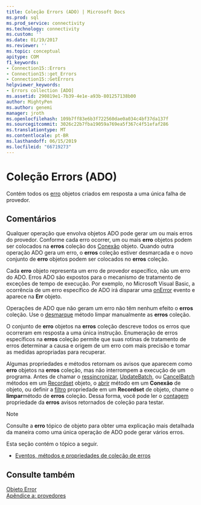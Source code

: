 ```yaml
---
title: Coleção Errors (ADO) | Microsoft Docs
ms.prod: sql
ms.prod_service: connectivity
ms.technology: connectivity
ms.custom: ''
ms.date: 01/19/2017
ms.reviewer: ''
ms.topic: conceptual
apitype: COM
f1_keywords:
- Connection15::Errors
- Connection15::get_Errors
- Connection15::GetErrors
helpviewer_keywords:
- Errors collection [ADO]
ms.assetid: 290819e1-7b39-4e1e-a93b-801257138b00
author: MightyPen
ms.author: genemi
manager: jroth
ms.openlocfilehash: 109b7ff83e6b3f722560dae0a034c4bf37da137f
ms.sourcegitcommit: 3026c22b7fba19059a769ea5f367c4f51efaf286
ms.translationtype: MT
ms.contentlocale: pt-BR
ms.lasthandoff: 06/15/2019
ms.locfileid: "66719273"
---
```

# <a name="errors-collection-ado"></a>Coleção Errors (ADO)
Contém todos os [erro](../../../ado/reference/ado-api/error-object.md) objetos criados em resposta a uma única falha de provedor.  
  
## <a name="remarks"></a>Comentários  
 Qualquer operação que envolva objetos ADO pode gerar um ou mais erros do provedor. Conforme cada erro ocorrer, um ou mais **erro** objetos podem ser colocados na **erros** coleção dos [Conexão](../../../ado/reference/ado-api/connection-object-ado.md) objeto. Quando outra operação ADO gera um erro, o **erros** coleção estiver desmarcada e o novo conjunto de **erro** objetos podem ser colocados no **erros** coleção.  
  
 Cada **erro** objeto representa um erro de provedor específico, não um erro do ADO. Erros ADO são expostos para o mecanismo de tratamento de exceções de tempo de execução. Por exemplo, no Microsoft Visual Basic, a ocorrência de um erro específico de ADO irá disparar uma [onError](../../../ado/reference/rds-api/onerror-event-rds.md) evento e aparece na **Err** objeto.  
  
 Operações de ADO que não geram um erro não têm nenhum efeito o **erros** coleção. Use o [desmarque](../../../ado/reference/ado-api/clear-method-ado.md) método limpar manualmente as **erros** coleção.  
  
 O conjunto de **erro** objetos na **erros** coleção descreve todos os erros que ocorreram em resposta a uma única instrução. Enumeração de erros específicos na **erros** coleção permite que suas rotinas de tratamento de erros determinar a causa e origem de um erro com mais precisão e tomar as medidas apropriadas para recuperar.  
  
 Algumas propriedades e métodos retornam os avisos que aparecem como **erro** objetos na **erros** coleção, mas não interrompem a execução de um programa. Antes de chamar o [ressincronizar](../../../ado/reference/ado-api/resync-method.md), [UpdateBatch](../../../ado/reference/ado-api/updatebatch-method.md), ou [CancelBatch](../../../ado/reference/ado-api/cancelbatch-method-ado.md) métodos em um [Recordset](../../../ado/reference/ado-api/recordset-object-ado.md) objeto, o [abrir](../../../ado/reference/ado-api/open-method-ado-connection.md) método em um **Conexão** de objeto, ou definir a [filtro](../../../ado/reference/ado-api/filter-property.md) propriedade em um **Recordset** de objeto, chame o **limpar**método de **erros** coleção. Dessa forma, você pode ler o [contagem](../../../ado/reference/ado-api/count-property-ado.md) propriedade da **erros** avisos retornados de coleção para testar.  
  
> [!NOTE]
>  Consulte a **erro** tópico de objeto para obter uma explicação mais detalhada da maneira como uma única operação de ADO pode gerar vários erros.  
  
 Esta seção contém o tópico a seguir.  
  
-   [Eventos, métodos e propriedades de coleção de erros](../../../ado/reference/ado-api/errors-collection-properties-methods-and-events.md)  
  
## <a name="see-also"></a>Consulte também  
 [Objeto Error](../../../ado/reference/ado-api/error-object.md)   
 [Apêndice a: provedores](../../../ado/guide/appendixes/appendix-a-providers.md)
